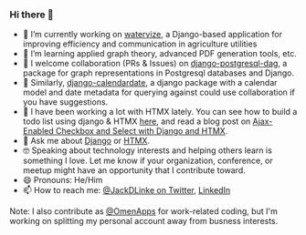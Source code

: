 ### Hi there 👋

- 🔭 I’m currently working on [watervize](https://www.watervize.com), a Django-based application for improving efficiency and communication in agriculture utilities
- 🌱 I’m learning applied graph theory, advanced PDF generation tools, etc.
- 👯 I welcome collaboration (PRs & Issues) on [django-postgresql-dag](https://www.github.com/OmenApps/django-postgresql-dag), a package for graph representations in Postgresql databases and Django.
- 👯 Similarly, [django-calendardate](https://github.com/OmenApps/django-calendardate), a django package with a calendar model and date metadata for querying against could use collaboration if you have suggestions.
- 🤔 I have been working a lot with HTMX lately. You can see how to build a todo list using django & HTMX [here](https://github.com/jacklinke/django-htmx-todo-list), and read a blog post on [Ajax-Enabled Checkbox and Select with Django and HTMX](https://jacklinke.com/2021/web/ajax-enabled-checkbox-and-select-with-django-and-htmx/).
- 💬 Ask me about [Django](https://www.djangoproject.com/) or [HTMX](https://htmx.org/).
- 🤓 Speaking about technology interests and helping others learn is something I love. Let me know if your organization, conference, or meetup might have an opportunity that I contribute toward.
- 😄 Pronouns: He/Him
- 📫 How to reach me: [@JackDLinke on Twitter](https://twitter.com/JackDLinke/), [LinkedIn](https://www.linkedin.com/in/jacklinke/)

Note: I also contribute as [@OmenApps](https://www.github.com/OmenApps/) for work-related coding, but I'm working on splitting my personal account away from busness interests.
